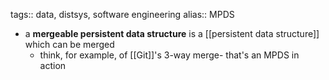 tags:: data, distsys, software engineering
alias:: MPDS

- a **mergeable persistent data structure** is a [[persistent data structure]] which can be merged
	- think, for example, of [[Git]]'s 3-way merge- that's an MPDS in action